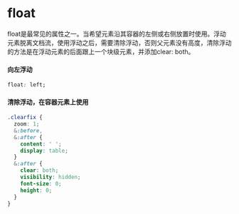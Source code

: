 # float

float是最常见的属性之一。当希望元素沿其容器的左侧或右侧放置时使用。浮动元素脱离文档流，使用浮动之后，需要清除浮动，否则父元素没有高度，清除浮动的方法是在浮动元素的后面跟上一个块级元素，并添加clear: both。<br/>

#### 向左浮动
```css
float: left;
```

#### 清除浮动，在容器元素上使用
```css
.clearfix {
  zoom: 1;
  &:before,
  &:after {
    content: ' ';
    display: table;
  }
  &:after {
    clear: both;
    visibility: hidden;
    font-size: 0;
    height: 0;
  }
}
```
